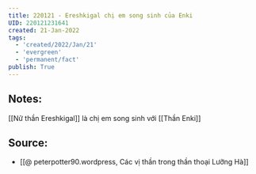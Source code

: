 ```yaml
---
title: 220121 - Ereshkigal chị em song sinh của Enki
UID: 220121231641
created: 21-Jan-2022
tags:
  - 'created/2022/Jan/21'
  - 'evergreen'
  - 'permanent/fact'
publish: True
---
```

## Notes:
[[Nữ thần Ereshkigal]] là chị em song sinh với [[Thần Enki]]

## Source:
- [[@ peterpotter90.wordpress, Các vị thần trong thần thoại Lưỡng Hà]]

